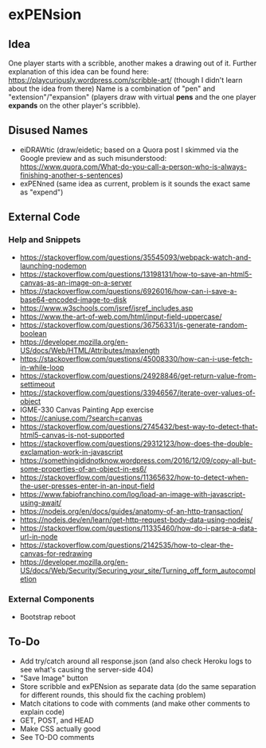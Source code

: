 # exPENsion
## Idea
One player starts with a scribble, another makes a drawing out of it.
Further explanation of this idea can be found here: https://playcuriously.wordpress.com/scribble-art/ (though I didn't learn about the idea from there)
Name is a combination of "pen" and "extension"/"expansion" (players draw with virtual **pens** and the one player **expands** on the other player's scribble).
## Disused Names
- eiDRAWtic (draw/eidetic; based on a Quora post I skimmed via the Google preview and as such misunderstood: https://www.quora.com/What-do-you-call-a-person-who-is-always-finishing-another-s-sentences)
- exPENned (same idea as current, problem is it sounds the exact same as "expend")
## External Code
### Help and Snippets
- https://stackoverflow.com/questions/35545093/webpack-watch-and-launching-nodemon
- https://stackoverflow.com/questions/13198131/how-to-save-an-html5-canvas-as-an-image-on-a-server
- https://stackoverflow.com/questions/6926016/how-can-i-save-a-base64-encoded-image-to-disk
- https://www.w3schools.com/jsref/jsref_includes.asp
- https://www.the-art-of-web.com/html/input-field-uppercase/
- https://stackoverflow.com/questions/36756331/js-generate-random-boolean
- https://developer.mozilla.org/en-US/docs/Web/HTML/Attributes/maxlength
- https://stackoverflow.com/questions/45008330/how-can-i-use-fetch-in-while-loop
- https://stackoverflow.com/questions/24928846/get-return-value-from-settimeout
- https://stackoverflow.com/questions/33946567/iterate-over-values-of-object
- IGME-330 Canvas Painting App exercise
- https://caniuse.com/?search=canvas
- https://stackoverflow.com/questions/2745432/best-way-to-detect-that-html5-canvas-is-not-supported
- https://stackoverflow.com/questions/29312123/how-does-the-double-exclamation-work-in-javascript
- https://somethingididnotknow.wordpress.com/2016/12/09/copy-all-but-some-properties-of-an-object-in-es6/
- https://stackoverflow.com/questions/11365632/how-to-detect-when-the-user-presses-enter-in-an-input-field
- https://www.fabiofranchino.com/log/load-an-image-with-javascript-using-await/
- https://nodejs.org/en/docs/guides/anatomy-of-an-http-transaction/
- https://nodejs.dev/en/learn/get-http-request-body-data-using-nodejs/
- https://stackoverflow.com/questions/11335460/how-do-i-parse-a-data-url-in-node
- https://stackoverflow.com/questions/2142535/how-to-clear-the-canvas-for-redrawing
- https://developer.mozilla.org/en-US/docs/Web/Security/Securing_your_site/Turning_off_form_autocompletion
### External Components
- Bootstrap reboot
## To-Do
- Add try/catch around all response.json (and also check Heroku logs to see what's causing the server-side 404)
- "Save Image" button
- Store scribble and exPENsion as separate data (do the same separation for different rounds, this should fix the caching problem)
- Match citations to code with comments (and make other comments to explain code)
- GET, POST, and HEAD
- Make CSS actually good
- See TO-DO comments
